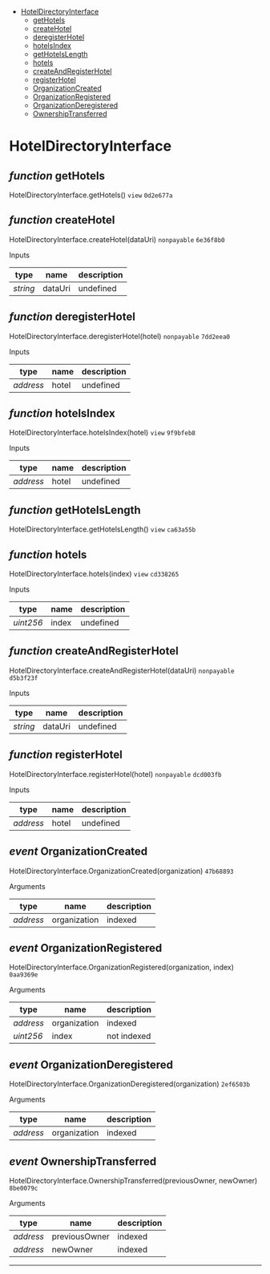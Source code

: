 * [HotelDirectoryInterface](#hoteldirectoryinterface)
  * [getHotels](#function-gethotels)
  * [createHotel](#function-createhotel)
  * [deregisterHotel](#function-deregisterhotel)
  * [hotelsIndex](#function-hotelsindex)
  * [getHotelsLength](#function-gethotelslength)
  * [hotels](#function-hotels)
  * [createAndRegisterHotel](#function-createandregisterhotel)
  * [registerHotel](#function-registerhotel)
  * [OrganizationCreated](#event-organizationcreated)
  * [OrganizationRegistered](#event-organizationregistered)
  * [OrganizationDeregistered](#event-organizationderegistered)
  * [OwnershipTransferred](#event-ownershiptransferred)

# HotelDirectoryInterface


## *function* getHotels

HotelDirectoryInterface.getHotels() `view` `0d2e677a`





## *function* createHotel

HotelDirectoryInterface.createHotel(dataUri) `nonpayable` `6e36f8b0`


Inputs

| **type** | **name** | **description** |
|-|-|-|
| *string* | dataUri | undefined |


## *function* deregisterHotel

HotelDirectoryInterface.deregisterHotel(hotel) `nonpayable` `7dd2eea0`


Inputs

| **type** | **name** | **description** |
|-|-|-|
| *address* | hotel | undefined |


## *function* hotelsIndex

HotelDirectoryInterface.hotelsIndex(hotel) `view` `9f9bfeb8`


Inputs

| **type** | **name** | **description** |
|-|-|-|
| *address* | hotel | undefined |


## *function* getHotelsLength

HotelDirectoryInterface.getHotelsLength() `view` `ca63a55b`





## *function* hotels

HotelDirectoryInterface.hotels(index) `view` `cd338265`


Inputs

| **type** | **name** | **description** |
|-|-|-|
| *uint256* | index | undefined |


## *function* createAndRegisterHotel

HotelDirectoryInterface.createAndRegisterHotel(dataUri) `nonpayable` `d5b3f23f`


Inputs

| **type** | **name** | **description** |
|-|-|-|
| *string* | dataUri | undefined |


## *function* registerHotel

HotelDirectoryInterface.registerHotel(hotel) `nonpayable` `dcd003fb`


Inputs

| **type** | **name** | **description** |
|-|-|-|
| *address* | hotel | undefined |

## *event* OrganizationCreated

HotelDirectoryInterface.OrganizationCreated(organization) `47b68893`

Arguments

| **type** | **name** | **description** |
|-|-|-|
| *address* | organization | indexed |

## *event* OrganizationRegistered

HotelDirectoryInterface.OrganizationRegistered(organization, index) `0aa9369e`

Arguments

| **type** | **name** | **description** |
|-|-|-|
| *address* | organization | indexed |
| *uint256* | index | not indexed |

## *event* OrganizationDeregistered

HotelDirectoryInterface.OrganizationDeregistered(organization) `2ef6503b`

Arguments

| **type** | **name** | **description** |
|-|-|-|
| *address* | organization | indexed |

## *event* OwnershipTransferred

HotelDirectoryInterface.OwnershipTransferred(previousOwner, newOwner) `8be0079c`

Arguments

| **type** | **name** | **description** |
|-|-|-|
| *address* | previousOwner | indexed |
| *address* | newOwner | indexed |


---